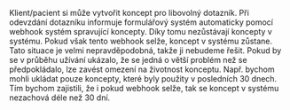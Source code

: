 Klient/pacient si může vytvořit koncept pro libovolný dotazník. Při odevzdání
dotazníku informuje formulářový systém automaticky pomocí webhook systém
spravující koncepty. Díky tomu nezůstávají koncepty v systému. Pokud však tento
webhook selže, koncept v systému zůstane. Tato situace je velmi nepravděpodobná,
takže ji nebudeme řešit. Pokud by se v průběhu užívání ukázalo, že se jedná o
větší problém než se předpokládalo, lze zavést omezení na životnost konceptu.
Např. bychom mohli ukládat pouze koncepty, které byly použity v posledních 30
dnech. Tím bychom zajistili, že i pokud webhook selže, tak se koncept v systému
nezachová déle než 30 dní.
